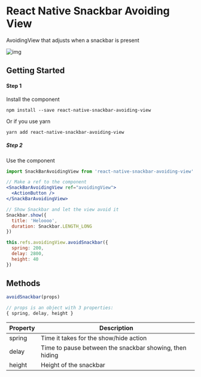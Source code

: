 # React Native Snackbar Avoiding View
AvoidingView that adjusts when a snackbar is present

![img](http://i.imgur.com/UvcnTLI.gif)

## Getting Started
#### Step 1

Install the component
```
npm install --save react-native-snackbar-avoiding-view
```

Or if you use yarn
```
yarn add react-native-snackbar-avoiding-view
```

##### Step 2
Use the component
```jsx
import SnackBarAvoidingView from 'react-native-snackbar-avoiding-view'

// Make a ref to the component
<SnackBarAvoidingView ref="avoidingView">
  <ActionButton />
</SnackBarAvoidingView>

// Show Snackbar and let the view avoid it
Snackbar.show({
  title: 'Heloooo',
  duration: Snackbar.LENGTH_LONG
})

this.refs.avoidingView.avoidSnackbar({
  spring: 200, 
  delay: 2800,
  height: 40
})
```

## Methods
```jsx
avoidSnackbar(props)

// props is an object with 3 properties:
{ spring, delay, height }
```
| Property | Description |
| -- | -- |
| spring | Time it takes for the show/hide action |
| delay | Time to pause between the snackbar showing, then hiding |
| height | Height of the snackbar |
